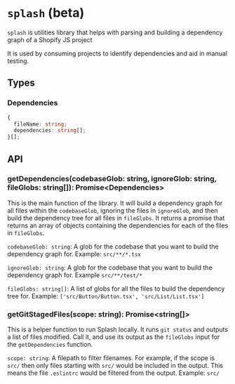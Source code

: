 # `splash` (beta)

`splash` is utilities library that helps with parsing and building a dependency graph of a Shopify JS project

It is used by consuming projects to identify dependencies and aid in manual testing.

## Types

### Dependencies

```ts
{
  fileName: string;
  dependencies: string[];
}[];
```

## API

### getDependencies(codebaseGlob: string, ignoreGlob: string, fileGlobs: string[]): Promise\<Dependencies\>

This is the main function of the library. It will build a dependency graph for all files within the `codebaseGlob`, ignoring the files in `ignoreGlob`, and then build the dependency tree for all files in `fileGlobs`. It returns a promise that returns an array of objects containing the dependencies for each of the files in `fileGlobs`.

`codebaseGlob: string`: A glob for the codebase that you want to build the dependency graph for. Example: `src/**/*.tsx`

`ignoreGlob: string`: A glob for the codebase that you want to build the dependency graph for. Example `src/**/test/*`

`fileGlobs: string[]`: A list of globs for all the files to build the dependency tree for. Example: `['src/Button/Button.tsx', 'src/List/List.tsx']`

### getGitStagedFiles(scope: string): Promise<string[]>

This is a helper function to run Splash locally. It runs `git status` and outputs a list of files modified. Call it, and use its output as the `fileGlobs` input for the `getDependencies` function.

`scope: string`: A filepath to filter filenames. For example, if the scope is `src/` then only files starting with `src/` would be included in the output. This means the file `.eslintrc` would be filtered from the output. Example: `src/`
